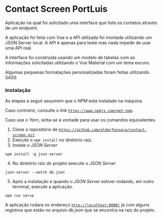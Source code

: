 # Contact Screen PortLuis

Aplicação na qual foi solicitado uma interface que liste os contatos através de um endpoint.

A aplicação foi feita com Vue e a API utilizada foi montada utilizando um JSON Server local.
A API é apenas para teste mas nada impede de usar uma API real.

A interface foi construída usando um modelo de tabelas com as informações solicitadas utilizando o Vue Material com um tema escuro.

Algumas pequenas formatações personalizadas foram feitas utilizando _SASS_.

### Instalação

As etapas a seguir assumem que o _NPM_ está instalado na máquina.

Caso contrário, consulte o link [`https://www.npmjs.com/get-npm`](https://www.npmjs.com/get-npm).

Caso use o _Yarn_, sinta-se à vontade para usar os comandos equivalentes.

1. Clone o repositório de [`https://github.com/elderfonseca/contact-screen.git`](https://github.com/elderfonseca/contact-screen.git).
2. Execute o `npm install` no diretório raiz.
3. Instale o _JSON Server_
```
npm install -g json-server
```
4. No diretório raiz do projeto execute o _JSON Server_
```
json-server --watch db.json
```
5. Após a instalação e quando o _JSON Server_ estiver rodando, em outro terminal, execute a aplicação.
```
npm run serve
```

A aplicação rodara no endereço [`http://localhost:8080/`](http://localhost:8080/) já com alguns registros que estão no arquivo _db.json_ que se encontra na raiz do projeto.

